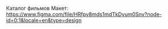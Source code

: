 Каталог фильмов 
Макет: https://www.figma.com/file/HRfpy8mds1mdTkDyum0Snv?node-id=0:1&locale=en&type=design